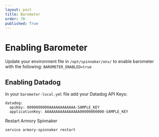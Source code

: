 ```yaml
---
layout: post
title: Barometer
order: 70
published: True
---
```


# Enabling Barometer

Update your environment file in `/opt/spinnaker/env/` to enable barometer with the following:
`BAROMETER_ENABLED=true`

## Enabling Datadog

In your `barometer-local.yml` file add your Datadog API Keys:

```
datadog:
  apiKey: 0000000000AAAAAAAAAAAA-SAMPLE_KEY
  applicationKey: AAAAAAAAAAAAAAAA00000000000-SAMPLE_KEY
```

Restart Armory Spinnaker
```
service armory-spinnaker restart
```
